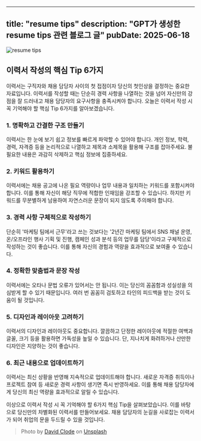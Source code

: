 
---
title: "resume tips"
description: "GPT가 생성한 resume tips 관련 블로그 글"
pubDate: 2025-06-18
---
![resume tips](https://images.unsplash.com/photo-1671180801025-95c7eb273b8b?crop=entropy&cs=tinysrgb&fit=max&fm=jpg&ixid=M3w3NjQ2NzZ8MHwxfHJhbmRvbXx8fHx8fHx8fDE3NTAyMTk3MDF8&ixlib=rb-4.1.0&q=80&w=1080)

## 이력서 작성의 핵심 Tip 6가지

이력서는 구직자와 채용 담당자 사이의 첫 접점이자 당신의 첫인상을 결정하는 중요한 자료입니다. 이력서를 작성할 때는 단순히 경력 사항을 나열하는 것을 넘어 자신만의 강점을 잘 드러내고 채용 담당자의 요구사항을 충족시켜야 합니다. 오늘은 이력서 작성 시 꼭 기억해야 할 핵심 Tip 6가지를 알아보겠습니다.

### 1. 명확하고 간결한 구조 만들기

이력서는 한 눈에 보기 쉽고 정보를 빠르게 파악할 수 있어야 합니다. 개인 정보, 학력, 경력, 자격증 등을 논리적으로 나열하고 제목과 소제목을 활용해 구조를 잡아주세요. 불필요한 내용은 과감히 삭제하고 핵심 정보에 집중하세요.

### 2. 키워드 활용하기

이력서에는 채용 공고에 나온 필요 역량이나 업무 내용과 일치하는 키워드를 포함시켜야 합니다. 이를 통해 자신이 해당 직무에 적합한 인재임을 강조할 수 있습니다. 하지만 키워드를 무분별하게 남용하여 자연스러운 문장이 되지 않도록 주의해야 합니다.

### 3. 경력 사항 구체적으로 작성하기

단순히 '마케팅 팀에서 근무'라고 쓰는 것보다는 '2년간 마케팅 팀에서 SNS 채널 운영, 온/오프라인 행사 기획 및 진행, 캠페인 성과 분석 등의 업무를 담당'이라고 구체적으로 작성하는 것이 좋습니다. 이를 통해 자신의 경험과 역량을 효과적으로 보여줄 수 있습니다.

### 4. 정확한 맞춤법과 문장 작성

이력서에는 오타나 문법 오류가 있어서는 안 됩니다. 이는 당신의 꼼꼼함과 성실성을 의심받게 할 수 있기 때문입니다. 여러 번 꼼꼼히 검토하고 타인의 피드백을 받는 것이 도움이 될 것입니다.

### 5. 디자인과 레이아웃 고려하기

이력서의 디자인과 레이아웃도 중요합니다. 깔끔하고 단정한 레이아웃에 적절한 여백과 글꼴, 크기 등을 활용하면 가독성을 높일 수 있습니다. 단, 지나치게 화려하거나 산만한 디자인은 지양하는 것이 좋습니다.

### 6. 최근 내용으로 업데이트하기

이력서는 최신 상황을 반영해 지속적으로 업데이트해야 합니다. 새로운 자격증 취득이나 프로젝트 참여 등 새로운 경력 사항이 생기면 즉시 반영하세요. 이를 통해 채용 담당자에게 당신의 최신 역량을 효과적으로 알릴 수 있습니다.

이상으로 이력서 작성 시 꼭 기억해야 할 6가지 핵심 Tip을 살펴보았습니다. 이를 바탕으로 당신만의 차별화된 이력서를 만들어보세요. 채용 담당자의 눈길을 사로잡는 이력서가 되어 취업의 문을 두드릴 수 있을 것입니다.

> Photo by [David Clode](https://unsplash.com/@davidclode) on [Unsplash](https://unsplash.com)
